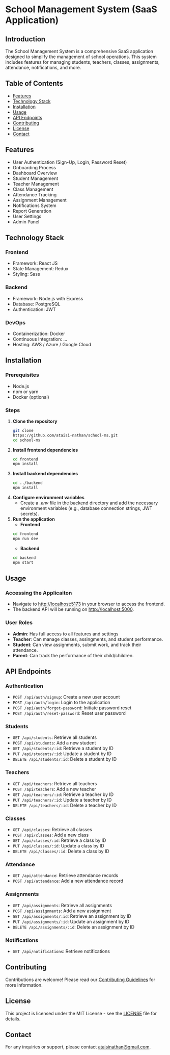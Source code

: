 # School Management System (SaaS Application)

## Introduction 
The School Management System is a comprehensive SaaS application designed to simplify the management of school operations. This system includes features for managing students, teachers, classes, assignments, attendance, notifications, and more.

## Table of Contents
- [Features](#features)
- [Technology Stack](#technology-stack)
- [Installation](#installation)
- [Usage](#usage)
- [API Endpoints](#api-endpoints)
- [Contributing](#contributing)
- [License](#license)
- [Contact](#contact)

## Features
- User Authentication (Sign-Up, Login, Password Reset)
- Onboarding Process
- Dashboard Overview
- Student Management
- Teacher Management
- Class Management
- Attendance Tracking
- Assignment Management
- Notifications System
- Report Generation
- User Settings
- Admin Panel

## Technology Stack
### Frontend
- Framework: React JS
- State Management: Redux
- Styling: Sass

### Backend
- Framework: Node.js with Express
- Database: PostgreSQL
- Authentication: JWT

### DevOps
- Containerization: Docker
- Continuous Integration: ...
- Hosting: AWS / Azure / Google Cloud

## Installation
### Prerequisites
- Node.js
- npm or yarn
- Docker (optional)

### Steps
1. **Clone the repository**
    ```bash
    git clone
    https://github.com/ataisi-nathan/school-ms.git
    cd school-ms
    ```
2. **Install frontend dependencies**
    ```bash
    cd frontend
    npm install
    ```
3. **Install backend dependencies**
    ```bash
    cd ../backend
    npm install
    ```
4. **Configure environment variables**
    - Create a _.env_ file in the backend directory and add the necessary environment variables (e.g., database connection strings, JWT secrets).
5. **Run the application**
    - **Frontend**
    ```bash
    cd frontend
    npm run dev
    ```
    - **Backend**
    ```bash
    cd backend
    npm start
    ```
## Usage
### Accessing the Applicaiton
- Navigate to [http://localhost:5173](http://localhost:5173) in your browser to access the frontend.
- The backend API will be running on [http://localhost:5000](http://localhost:5000).

### User Roles
- **Admin**: Has full access to all features and settings
- **Teacher**: Can manage classes, assingments, and student performance.
- **Student**: Can view assignments, submit work, and track their attendance.
- **Parent**: Can track the performance of their child/children.

## API Endpoints
### Authentication
- `POST /api/auth/signup`: Create a new user account
- `POST /api/auth/login`: Login to the application
- `POST /api/auth/forgot-password`: Initiate password reset
- `POST /api/auth/reset-password`: Reset user password

### Students
- `GET /api/students`: Retrieve all students
- `POST /api/students`: Add a new student
- `GET /api/students/:id`: Retrieve a student by ID
- `PUT /api/students/:id`: Update a student by ID
- `DELETE /api/students/:id`: Delete a student by ID

### Teachers
- `GET /api/teachers`: Retrieve all teachers
- `POST /api/teachers`: Add a new teacher
- `GET /api/teachers/:id`: Retrieve a teacher by ID
- `PUT /api/teachers/:id`: Update a teacher by ID
- `DELETE /api/teachers/:id`: Delete a teacher by ID

### Classes
- `GET /api/classes`: Retrieve all classes
- `POST /api/classes`: Add a new class
- `GET /api/classes/:id`: Retrieve a class by ID
- `PUT /api/classes/:id`: Update a class by ID
- `DELETE /api/classes/:id`: Delete a class by ID

### Attendance
- `GET /api/attendance`: Retrieve attendance records
- `POST /api/attendance`: Add a new attendance record

### Assignments
- `GET /api/assignments`: Retrieve all assignments
- `POST /api/assignments`: Add a new assignment
- `GET /api/assignments/:id`: Retrieve an assignment by ID
- `PUT /api/assignments/:id`: Update an assignment by ID
- `DELETE /api/assignments/:id`: Delete an assignment by ID

### Notifications
- `GET /api/notifications`: Retrieve notifications

## Contributing
Contributions are welcome! Please read our [Contributing Guidelines](CONTRIBUTING.md) for more information.

## License
This project is licensed under the MIT License - see the [LICENSE](LICENSE) file for details.

## Contact
For any inquiries or support, please contact [ataisinathan@gmail.com](ataisinathan@gmail.com).
